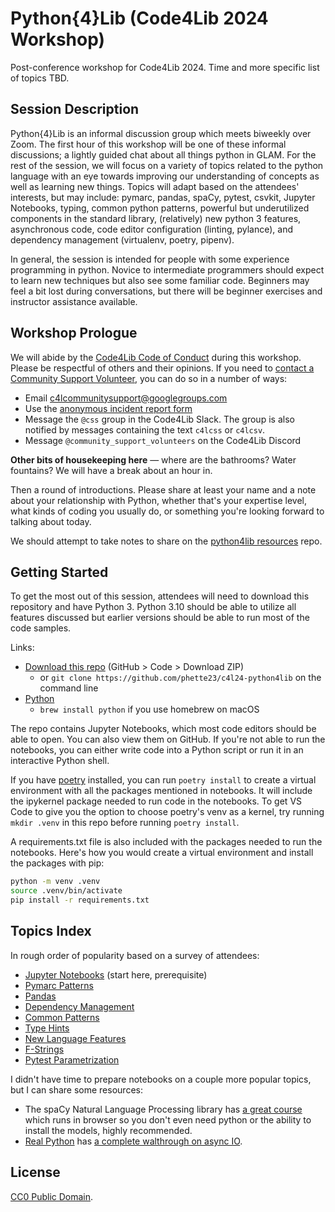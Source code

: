 # Python{4}Lib (Code4Lib 2024 Workshop)

Post-conference workshop for Code4Lib 2024. Time and more specific list of topics TBD.

## Session Description

Python{4}Lib is an informal discussion group which meets biweekly over Zoom. The first hour of this workshop will be one of these informal discussions; a lightly guided chat about all things python in GLAM. For the rest of the session, we will focus on a variety of topics related to the python language with an eye towards improving our understanding of concepts as well as learning new things. Topics will adapt based on the attendees' interests, but may include: pymarc, pandas, spaCy, pytest, csvkit, Jupyter Notebooks, typing, common python patterns, powerful but underutilized components in the standard library, (relatively) new python 3 features, asynchronous code, code editor configuration (linting, pylance), and dependency management (virtualenv, poetry, pipenv).

In general, the session is intended for people with some experience programming in python. Novice to intermediate programmers should expect to learn new techniques but also see some familiar code. Beginners may feel a bit lost during conversations, but there will be beginner exercises and instructor assistance available.

## Workshop Prologue

We will abide by the [Code4Lib Code of Conduct](https://2024.code4lib.org/conduct/) during this workshop. Please be respectful of others and their opinions. If you need to [contact a Community Support Volunteer](https://2024.code4lib.org/conduct/#volunteers), you can do so in a number of ways:

- Email c4lcommunitysupport@googlegroups.com
- Use the [anonymous incident report form](https://css4csv.clir.org/anonymous-incident-report-form/)
- Message the `@css` group in the Code4Lib Slack. The group is also notified by messages containing the text `c4lcss` or `c4lcsv`.
- Message `@community_support_volunteers` on the Code4Lib Discord

**Other bits of housekeeping here** — where are the bathrooms? Water fountains? We will have a break about an hour in.

Then a round of introductions. Please share at least your name and a note about your relationship with Python, whether that's your expertise level, what kinds of coding you usually do, or something you're looking forward to talking about today.

We should attempt to take notes to share on the [python4lib resources](https://github.com/code4lib/python4lib-resources) repo.

## Getting Started

To get the most out of this session, attendees will need to download this repository and have Python 3. Python 3.10 should be able to utilize all features discussed but earlier versions should be able to run most of the code samples.

Links:

- [Download this repo](https://github.com/phette23/c4l24-python4lib/archive/refs/heads/main.zip) (GitHub > Code > Download ZIP)
  - or `git clone https://github.com/phette23/c4l24-python4lib` on the command line
- [Python](https://www.python.org/downloads/)
  - `brew install python` if you use homebrew on macOS

The repo contains Jupyter Notebooks, which most code editors should be able to open. You can also view them on GitHub. If you're not able to run the notebooks, you can either write code into a Python script or run it in an interactive Python shell.

If you have [poetry](https://python-poetry.org/) installed, you can run `poetry install` to create a virtual environment with all the packages mentioned in notebooks. It will include the ipykernel package needed to run code in the notebooks. To get VS Code to give you the option to choose poetry's venv as a kernel, try running `mkdir .venv` in this repo before running `poetry install`.

A requirements.txt file is also included with the packages needed to run the notebooks. Here's how you would create a virtual environment and install the packages with pip:

```bash
python -m venv .venv
source .venv/bin/activate
pip install -r requirements.txt
```

## Topics Index

In rough order of popularity based on a survey of attendees:

- [Jupyter Notebooks](./docs/notebooks.md) (start here, prerequisite)
- [Pymarc Patterns](./docs/pymarc.ipynb)
- [Pandas](./docs/pandas.ipynb)
- [Dependency Management](./docs/dependencies.md)
- [Common Patterns](./docs/common-patterns.ipynb)
- [Type Hints](./docs/type-hints.ipynb)
- [New Language Features](./docs/new-features.ipynb)
- [F-Strings](./docs/f-strings.ipynb)
- [Pytest Parametrization](./docs/pytest-parametrization.ipynb)

I didn't have time to prepare notebooks on a couple more popular topics, but I can share some resources:

- The spaCy Natural Language Processing library has [a great course](https://course.spacy.io/en/) which runs in browser so you don't even need python or the ability to install the models, highly recommended.
- [Real Python](https://realpython.com/) has [a complete walthrough on async IO](https://realpython.com/async-io-python/).

## License

[CC0 Public Domain](https://creativecommons.org/publicdomain/zero/1.0/).
